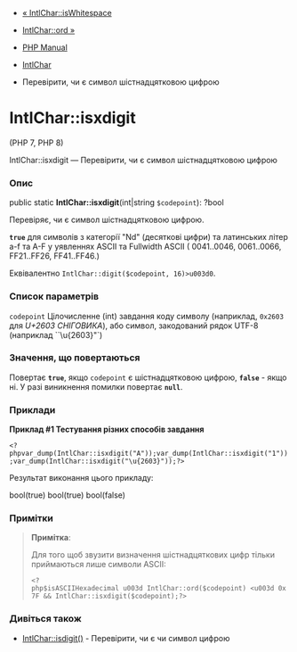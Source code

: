 - [« IntlChar::isWhitespace](intlchar.iswhitespace.md)
- [IntlChar::ord »](intlchar.ord.md)

- [PHP Manual](index.md)
- [IntlChar](class.intlchar.md)
- Перевірити, чи є символ шістнадцятковою цифрою

# IntlChar::isxdigit

(PHP 7, PHP 8)

IntlChar::isxdigit — Перевірити, чи є символ шістнадцятковою
цифрою

### Опис

public static **IntlChar::isxdigit**(int\|string `$codepoint`): ?bool

Перевіряє, чи є символ шістнадцятковою цифрою.

**`true`** для символів з категорії "Nd" (десяткові цифри) та латинських
літер a-f та A-F у уявленнях ASCII та Fullwidth ASCII ( 0041..0046,
0061..0066, FF21..FF26, FF41..FF46.)

Еквівалентно `IntlChar::digit($codepoint, 16)>u003d0`.

### Список параметрів

`codepoint`
Цілочисленне (int) завдання коду символу (наприклад, `0x2603` для *U+2603
СНІГОВИКА*), або символ, закодований рядок UTF-8 (наприклад
``\u{2603}"`)

### Значення, що повертаються

Повертає **`true`**, якщо `codepoint` є шістнадцятковою
цифрою, **`false`** - якщо ні. У разі виникнення помилки повертає
**`null`**.

### Приклади

**Приклад #1 Тестування різних способів завдання**

` <?phpvar_dump(IntlChar::isxdigit("A"));var_dump(IntlChar::isxdigit("1"));var_dump(IntlChar::isxdigit("\u{2603}"));?> `

Результат виконання цього прикладу:

bool(true)
bool(true)
bool(false)

### Примітки

> **Примітка**:
>
> Для того щоб звузити визначення шістнадцяткових цифр тільки
> приймаються лише символи ASCII:
>
> ` <?php$isASCIIHexadecimal u003d IntlChar::ord($codepoint) <u003d 0x7F && IntlChar::isxdigit($codepoint);?> `

### Дивіться також

- [IntlChar::isdigit()](intlchar.isdigit.md) - Перевірити, чи є
чи символ цифрою
